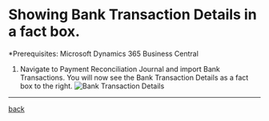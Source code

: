 # Showing Bank Transaction Details in a fact box.

*Prerequisites: Microsoft Dynamics 365 Business Central 

1. Navigate to Payment Reconciliation Journal and import Bank Transactions. You will now see the Bank Transaction Details as a fact box to the right.
   ![Bank Transaction Details](https://github.com/bydynamics/AL-DynamicDeferrals-Support/blob/main/Assets/Screendump1.png)

______________________________________________________________________

[back](../README.md)
